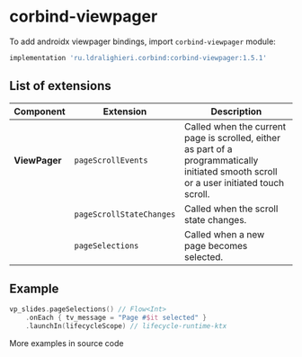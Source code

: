 ﻿
# corbind-viewpager

To add androidx viewpager bindings, import `corbind-viewpager` module:

```groovy
implementation 'ru.ldralighieri.corbind:corbind-viewpager:1.5.1'
```

## List of extensions

Component | Extension | Description
--|---|--
**ViewPager** | `pageScrollEvents` | Called when the current page is scrolled, either as part of a programmatically initiated smooth scroll or a user initiated touch scroll.
              | `pageScrollStateChanges` | Called when the scroll state changes.
              | `pageSelections` | Called when a new page becomes selected.


## Example

```kotlin
vp_slides.pageSelections() // Flow<Int>
    .onEach { tv_message = "Page #$it selected" }
    .launchIn(lifecycleScope) // lifecycle-runtime-ktx
```

More examples in source code
